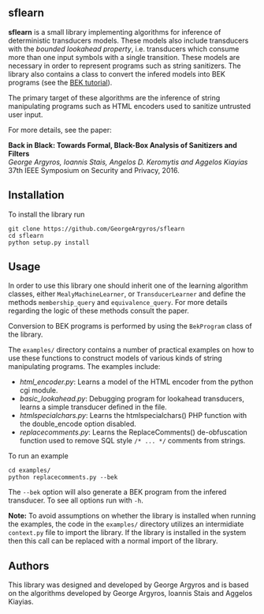 ## sflearn

**sflearn** is a small library implementing algorithms for inference of
deterministic transducers models. These models also include transducers with the
_bounded lookahead property_, i.e. transducers which consume more than one input
symbols with a single transition. These models are necessary in order to
represent programs such as string sanitizers. The library also contains a class
to convert the infered models into BEK programs (see the [BEK
tutorial](www.rise4fun.com/Bek/tutorial)).

The primary target of these algorithms are the inference of string manipulating
programs such as HTML encoders used to sanitize untrusted user input.

For more details, see the paper:

**Back in Black: Towards Formal, Black-Box Analysis of Sanitizers and Filters**  
_George Argyros, Ioannis Stais, Angelos D. Keromytis and Aggelos Kiayias_  
37th IEEE Symposium on Security and Privacy, 2016.


## Installation

To install the library run

    git clone https://github.com/GeorgeArgyros/sflearn  
    cd sflearn  
    python setup.py install

## Usage

In order to use this library one should inherit one of the learning algorithm
classes, either `MealyMachineLearner`, or `TransducerLearner`  and define the
methods `membership_query` and `equivalence_query`. For more details regarding
the logic of these methods consult the paper.

Conversion to BEK programs is performed by using the `BekProgram` class of the
library.

The `examples/` directory contains a number of practical examples on how to use
these functions to construct models of various kinds of string manipulating
programs. The examples include:

* _html\_encoder.py_: Learns a model of the HTML encoder from the python cgi module.
* _basic\_lookahead.py_: Debugging program for lookahead transducers, learns a simple transducer defined in the file.
* _htmlspecialchars.py_: Learns the htmlspecialchars() PHP function with the double_encode option disabled.
* _replacecomments.py_: Learns the ReplaceComments() de-obfuscation function used to remove SQL style `/* ... */` comments from strings. 

To run an example

    cd examples/ 
    python replacecomments.py --bek

The `--bek` option will also generate a BEK program from the infered transducer. To see all options run with `-h`.


**Note:** To avoid assumptions on whether the library is installed when running the examples,
the code in the `examples/` directory utilizes an intermidiate
`context.py` file to import the library. If the library is installed in the
system then this call can be replaced with a normal import of the library.

## Authors

This library was designed and developed by George Argyros and is based on the algorithms developed by George Argyros, Ioannis Stais and Aggelos Kiayias.
